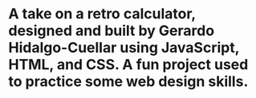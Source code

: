 # A take on a retro calculator, designed and built by Gerardo Hidalgo-Cuellar using JavaScript, HTML, and CSS. A fun project used to practice some web design skills.
